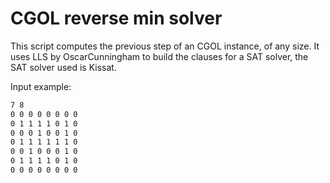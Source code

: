 # CGOL reverse min solver

This script computes the previous step of an CGOL instance, of any size.
It uses LLS by OscarCunningham to build the clauses for a SAT solver, the
SAT solver used is Kissat.

Input example:
```txt
7 8
0 0 0 0 0 0 0 0
0 1 1 1 1 0 1 0
0 0 0 1 0 0 1 0
0 1 1 1 1 1 1 0
0 0 1 0 0 0 1 0
0 1 1 1 1 0 1 0
0 0 0 0 0 0 0 0
```